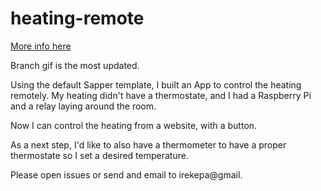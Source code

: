 # heating-remote

[More info here](https://pedroir.nz/blog/heating_remote/)

Branch gif is the most updated.

Using the default Sapper template, I built an App to control the heating remotely.
My heating didn't have a thermostate, and I had a Raspberry Pi and a relay laying around the room.

Now I can control the heating from a website, with a button.

As a next step, I'd like to also have a thermometer to have a proper thermostate so I set a desired temperature.

Please open issues or send and email to irekepa@gmail.
